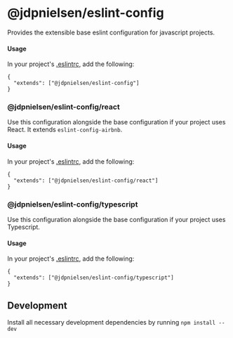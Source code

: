 # @jdpnielsen/eslint-config

Provides the extensible base eslint configuration for javascript projects.

#### Usage

In your project's [.eslintrc](https://eslint.org/docs/user-guide/configuring), add the following:

```
{
  "extends": ["@jdpnielsen/eslint-config"]
}
```

### @jdpnielsen/eslint-config/react

Use this configuration alongside the base configuration if your project uses React. It extends `eslint-config-airbnb`.

#### Usage

In your project's [.eslintrc](https://eslint.org/docs/user-guide/configuring), add the following:

```
{
  "extends": ["@jdpnielsen/eslint-config/react"]
}
```

### @jdpnielsen/eslint-config/typescript

Use this configuration alongside the base configuration if your project uses Typescript.

#### Usage

In your project's [.eslintrc](https://eslint.org/docs/user-guide/configuring), add the following:

```
{
  "extends": ["@jdpnielsen/eslint-config/typescript"]
}
```

## Development

Install all necessary development dependencies by running `npm install --dev`
